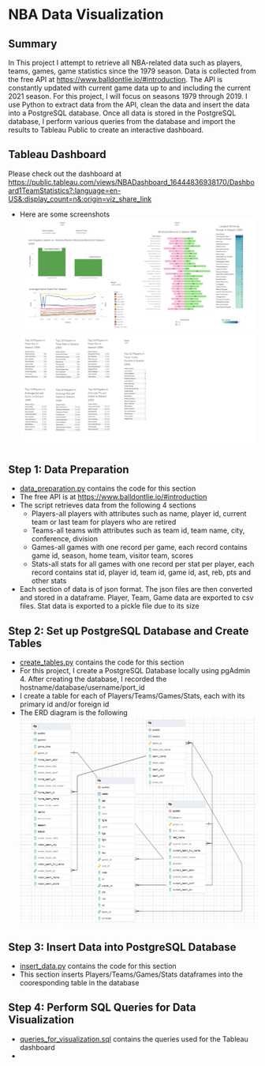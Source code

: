 # NBA Data Visualization

**Summary**
---
In This project I attempt to retrieve all NBA-related data such as players, teams, games, game statistics since the 1979 season. Data is collected from the free API at https://www.balldontlie.io/#introduction. The API is constantly updated with current game data up to and including the current 2021 season. For this project, I will focus on seasons 1979 through 2019. I use Python to extract data from the API, clean the data and insert the data into a PostgreSQL database. Once all data is stored in the PostgreSQL database, I perform various queries from the database and import the results to Tableau Public to create an interactive dashboard.

**Tableau Dashboard**
---
Please check out the dashboard at https://public.tableau.com/views/NBADashboard_16444836938170/Dashboard1TeamStatistics?:language=en-US&:display_count=n&:origin=viz_share_link

* Here are some screenshots
![](img/Dashboard_1_Team_Statistics.png)
![](img/Dashboard_2_Player_Statistics.png)

**Step 1: Data Preparation**
---
* [data_preparation.py](https://github.com/RonaldLi-GitHub/NBA_Data_Visualization/blob/main/data_preparation.py) contains the code for this section
* The free API is at https://www.balldontlie.io/#introduction
* The script retrieves data from the following 4 sections
  * Players-all players with attributes such as name, player id, current team or last team for players who are retired
  * Teams-all teams with attributes such as team id, team name, city, conference, division
  * Games-all games with one record per game, each record contains game id, season, home team, visitor team, scores
  * Stats-all stats for all games with one record per stat per player, each record contains stat id, player id, team id, game id, ast, reb, pts and other stats
* Each section of data is of json format. The json files are then converted and stored in a dataframe. Player, Team, Game data are exported to csv files. Stat data is exported to a pickle file due to its size

**Step 2: Set up PostgreSQL Database and Create Tables**
---
* [create_tables.py](https://github.com/RonaldLi-GitHub/NBA_Data_Visualization/blob/main/create_tables.py) contains the code for this section
* For this project, I create a PostgreSQL Database locally using pgAdmin 4. After creating the database, I recorded the hostname/database/username/port_id
* I create a table for each of Players/Teams/Games/Stats, each with its primary id and/or foreign id
* The ERD diagram is the following
 ![](img/ERD_diagram.JPG)
 
**Step 3: Insert Data into PostgreSQL Database**
---
* [insert_data.py](https://github.com/RonaldLi-GitHub/NBA_Data_Visualization/blob/main/insert_data.py) contains the code for this section
* This section inserts Players/Teams/Games/Stats dataframes into the cooresponding table in the database

**Step 4: Perform SQL Queries for Data Visualization**
---
* [queries_for_visualization.sql](https://github.com/RonaldLi-GitHub/NBA_Data_Visualization/blob/main/queries_for_visualization.sql) contains the queries used for the Tableau dashboard
* 
